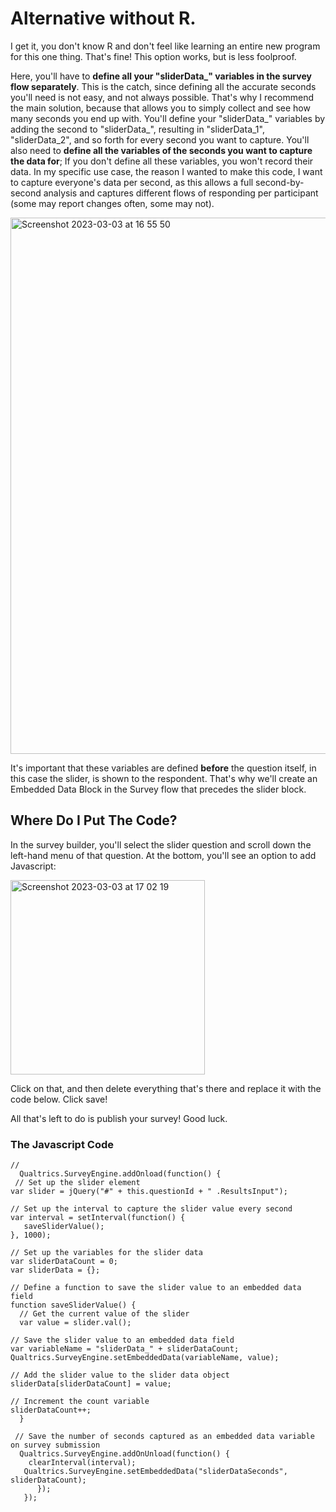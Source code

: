 
# Alternative without R.
I get it, you don't know R and don't feel like learning an entire new program for this one thing. That's fine! This option works, but is less foolproof.

Here, you'll have to **define all your "sliderData_" variables in the survey flow separately**. This is the catch, since defining all the accurate seconds you'll need is not easy, and not always possible. That's why I recommend the main solution, because that allows you to simply collect and see how many seconds you end up with. 
You'll define your "sliderData_" variables by adding the second to "sliderData_", resulting in "sliderData_1", "sliderData_2", and so forth for every second you want to capture. 
You'll also need to **define all the variables of the seconds you want to capture the data for**; If you don't define all these variables, you won't record their data. In my specific use case, the reason I wanted to make this code, I want to capture everyone's data per second, as this allows a full second-by-second analysis and captures different flows of responding per participant (some may report changes often, some may not). 

<img width="858" alt="Screenshot 2023-03-03 at 16 55 50" src="https://user-images.githubusercontent.com/47788764/222863636-5cef7674-d3f8-4b2a-947d-254b620f49fd.png">

It's important that these variables are defined **before** the question itself, in this case the slider, is shown to the respondent. That's why we'll create an Embedded Data Block in the Survey flow that precedes the slider block.

## Where Do I Put The Code? 

In the survey builder, you'll select the slider question and scroll down the left-hand menu of that question. At the bottom, you'll see an option to add Javascript:

<img width="311" alt="Screenshot 2023-03-03 at 17 02 19" src="https://user-images.githubusercontent.com/47788764/222864071-8ff6331d-e173-427b-a9dd-ffa05b5929a5.png">

Click on that, and then delete everything that's there and replace it with the code below. Click save! 

All that's left to do is publish your survey! Good luck. 

### The Javascript Code

    //
      Qualtrics.SurveyEngine.addOnload(function() {
     // Set up the slider element
    var slider = jQuery("#" + this.questionId + " .ResultsInput");

    // Set up the interval to capture the slider value every second
    var interval = setInterval(function() {
       saveSliderValue();
    }, 1000);

    // Set up the variables for the slider data
    var sliderDataCount = 0;
    var sliderData = {};

    // Define a function to save the slider value to an embedded data field
    function saveSliderValue() {
      // Get the current value of the slider
      var value = slider.val();

    // Save the slider value to an embedded data field
    var variableName = "sliderData_" + sliderDataCount;
    Qualtrics.SurveyEngine.setEmbeddedData(variableName, value);

    // Add the slider value to the slider data object
    sliderData[sliderDataCount] = value;

    // Increment the count variable
    sliderDataCount++;
      }

     // Save the number of seconds captured as an embedded data variable on survey submission
      Qualtrics.SurveyEngine.addOnUnload(function() {
        clearInterval(interval);
       Qualtrics.SurveyEngine.setEmbeddedData("sliderDataSeconds", sliderDataCount);
          });
       });
